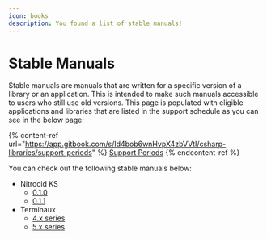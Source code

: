 ```yaml
---
icon: books
description: You found a list of stable manuals!
---
```


# Stable Manuals

Stable manuals are manuals that are written for a specific version of a library or an application. This is intended to make such manuals accessible to users who still use old versions. This page is populated with eligible applications and libraries that are listed in the support schedule as you can see in the below page:

{% content-ref url="https://app.gitbook.com/s/Id4bob6wnHvpX4zbVVtI/csharp-libraries/support-periods" %}
[Support Periods](https://app.gitbook.com/s/Id4bob6wnHvpX4zbVVtI/csharp-libraries/support-periods)
{% endcontent-ref %}

You can check out the following stable manuals below:

* Nitrocid KS
  * [0.1.0](https://app.gitbook.com/o/fj052nYlsxW9IdL3bsZj/s/8WTX95xf6ky54JzTCqMT/)
  * [0.1.1](https://app.gitbook.com/o/fj052nYlsxW9IdL3bsZj/s/dBjQVxqHLo7AzH0V9tdH/)
* Terminaux
  * [4.x series](https://app.gitbook.com/o/fj052nYlsxW9IdL3bsZj/s/LICzQPcJvzuBfJRHqvLy/)
  * [5.x series](https://app.gitbook.com/o/fj052nYlsxW9IdL3bsZj/s/AwolIeCEQSaYeA2rJwE5/)

